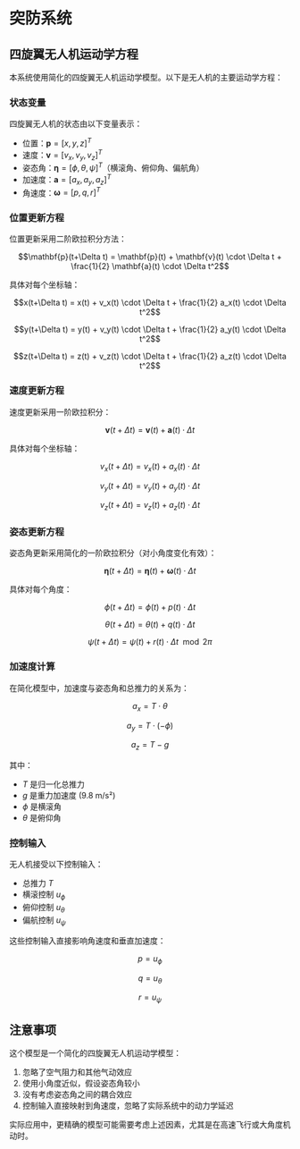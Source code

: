 # 突防系统

## 四旋翼无人机运动学方程

本系统使用简化的四旋翼无人机运动学模型。以下是无人机的主要运动学方程：

### 状态变量

四旋翼无人机的状态由以下变量表示：

- 位置：$\mathbf{p} = [x, y, z]^T$
- 速度：$\mathbf{v} = [v_x, v_y, v_z]^T$
- 姿态角：$\mathbf{\eta} = [\phi, \theta, \psi]^T$（横滚角、俯仰角、偏航角）
- 加速度：$\mathbf{a} = [a_x, a_y, a_z]^T$
- 角速度：$\mathbf{\omega} = [p, q, r]^T$

### 位置更新方程

位置更新采用二阶欧拉积分方法：

$$\mathbf{p}(t+\Delta t) = \mathbf{p}(t) + \mathbf{v}(t) \cdot \Delta t + \frac{1}{2} \mathbf{a}(t) \cdot \Delta t^2$$

具体对每个坐标轴：

$$x(t+\Delta t) = x(t) + v_x(t) \cdot \Delta t + \frac{1}{2} a_x(t) \cdot \Delta t^2$$

$$y(t+\Delta t) = y(t) + v_y(t) \cdot \Delta t + \frac{1}{2} a_y(t) \cdot \Delta t^2$$

$$z(t+\Delta t) = z(t) + v_z(t) \cdot \Delta t + \frac{1}{2} a_z(t) \cdot \Delta t^2$$

### 速度更新方程

速度更新采用一阶欧拉积分：

$$\mathbf{v}(t+\Delta t) = \mathbf{v}(t) + \mathbf{a}(t) \cdot \Delta t$$

具体对每个坐标轴：

$$v_x(t+\Delta t) = v_x(t) + a_x(t) \cdot \Delta t$$

$$v_y(t+\Delta t) = v_y(t) + a_y(t) \cdot \Delta t$$

$$v_z(t+\Delta t) = v_z(t) + a_z(t) \cdot \Delta t$$

### 姿态更新方程

姿态角更新采用简化的一阶欧拉积分（对小角度变化有效）：

$$\mathbf{\eta}(t+\Delta t) = \mathbf{\eta}(t) + \mathbf{\omega}(t) \cdot \Delta t$$

具体对每个角度：

$$\phi(t+\Delta t) = \phi(t) + p(t) \cdot \Delta t$$

$$\theta(t+\Delta t) = \theta(t) + q(t) \cdot \Delta t$$

$$\psi(t+\Delta t) = \psi(t) + r(t) \cdot \Delta t \mod 2\pi$$

### 加速度计算

在简化模型中，加速度与姿态角和总推力的关系为：

$$a_x = T \cdot \theta$$

$$a_y = T \cdot (-\phi)$$

$$a_z = T - g$$

其中：
- $T$ 是归一化总推力
- $g$ 是重力加速度 (9.8 m/s²)
- $\phi$ 是横滚角
- $\theta$ 是俯仰角

### 控制输入

无人机接受以下控制输入：

- 总推力 $T$
- 横滚控制 $u_{\phi}$
- 俯仰控制 $u_{\theta}$
- 偏航控制 $u_{\psi}$

这些控制输入直接影响角速度和垂直加速度：

$$p = u_{\phi}$$

$$q = u_{\theta}$$

$$r = u_{\psi}$$

## 注意事项

这个模型是一个简化的四旋翼无人机运动学模型：

1. 忽略了空气阻力和其他气动效应
2. 使用小角度近似，假设姿态角较小
3. 没有考虑姿态角之间的耦合效应
4. 控制输入直接映射到角速度，忽略了实际系统中的动力学延迟

实际应用中，更精确的模型可能需要考虑上述因素，尤其是在高速飞行或大角度机动时。 